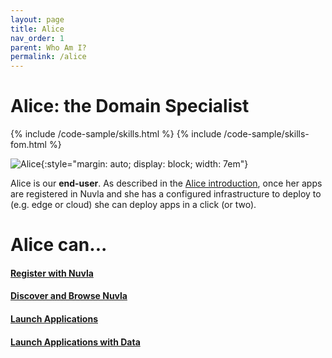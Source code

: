 ```yaml
---
layout: page
title: Alice
nav_order: 1
parent: Who Am I?
permalink: /alice
---
```


# Alice: the Domain Specialist

{% include /code-sample/skills.html %} {% include /code-sample/skills-fom.html %} 

![Alice](/docs/assets/alice.png){:style="margin: auto; display: block; width: 7em"}

Alice is our **end-user**. As described in the [Alice introduction](/whoami#alice-the-domain-specialist), once her apps are registered in Nuvla and she has a configured infrastructure to deploy to (e.g. edge or cloud) she can deploy apps in a click (or two).


# Alice can... 

#### [Register with Nuvla](/nuvla/register)

#### [Discover and Browse Nuvla](/nuvla/discover)

#### [Launch Applications](/nuvla/launch-applications)

#### [Launch Applications with Data](/nuvla/data-app)